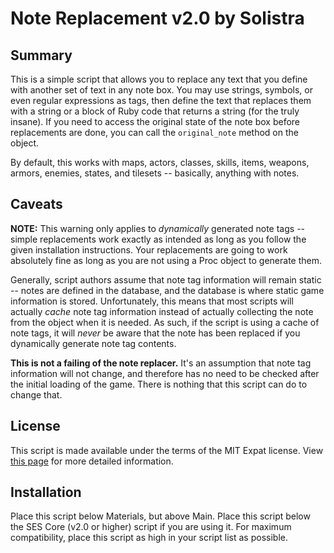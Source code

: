 
Note Replacement v2.0 by Solistra
=============================================================================

Summary
-----------------------------------------------------------------------------
  This is a simple script that allows you to replace any text that you define
with another set of text in any note box. You may use strings, symbols, or
even regular expressions as tags, then define the text that replaces them
with a string or a block of Ruby code that returns a string (for the truly
insane). If you need to access the original state of the note box before
replacements are done, you can call the `original_note` method on the object.

  By default, this works with maps, actors, classes, skills, items, weapons,
armors, enemies, states, and tilesets -- basically, anything with notes.

Caveats
-----------------------------------------------------------------------------
  **NOTE:** This warning only applies to *dynamically* generated note tags --
simple replacements work exactly as intended as long as you follow the given
installation instructions. Your replacements are going to work absolutely
fine as long as you are not using a Proc object to generate them.

  Generally, script authors assume that note tag information will remain
static -- notes are defined in the database, and the database is where static
game information is stored. Unfortunately, this means that most scripts will
actually _cache_ note tag information instead of actually collecting the note
from the object when it is needed. As such, if the script is using a cache of
note tags, it will *never* be aware that the note has been replaced if you 
dynamically generate note tag contents.

  **This is not a failing of the note replacer.** It's an assumption that
note tag information will not change, and therefore has no need to be checked
after the initial loading of the game. There is nothing that this script can
do to change that.

License
-----------------------------------------------------------------------------
  This script is made available under the terms of the MIT Expat license.
View [this page](http://sesvxace.wordpress.com/license/) for more detailed
information.

Installation
-----------------------------------------------------------------------------
  Place this script below Materials, but above Main. Place this script below
the SES Core (v2.0 or higher) script if you are using it. For maximum
compatibility, place this script as high in your script list as possible.

